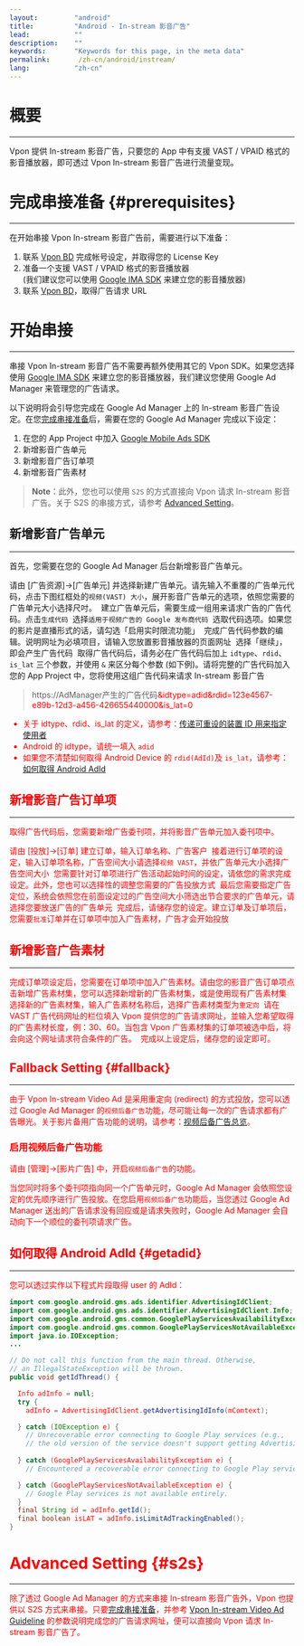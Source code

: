 ```yaml
---
layout:         "android"
title:          "Android - In-stream 影音广告"
lead:           ""
description:    ""
keywords:       "Keywords for this page, in the meta data"
permalink:       /zh-cn/android/instream/
lang:           "zh-cn"
---
```

# 概要
---
Vpon 提供 In-stream 影音广告，只要您的 App 中有支援 VAST / VPAID 格式的影音播放器，即可透过 Vpon In-stream 影音广告进行流量变现。

# 完成串接准备 {#prerequisites}
---
在开始串接 Vpon In-stream 影音广告前，需要进行以下准备：

1. 联系 [Vpon BD] 完成帐号设定，并取得您的 License Key
2. 准备一个支援 VAST / VPAID 格式的影音播放器 <br> 
   (我们建议您可以使用 [Google IMA SDK] 来建立您的影音播放器)
3. 联系 [Vpon BD]，取得广告请求 URL

# 开始串接
---
串接 Vpon In-stream 影音广告不需要再额外使用其它的 Vpon SDK。如果您选择使用 [Google IMA SDK] 来建立您的影音播放器，我们建议您使用 Google Ad Manager 来管理您的广告请求。

以下说明将会引导您完成在 Google Ad Manager 上的 In-stream 影音广告设定。在您[完成串接准备]后，需要在您的 Google Ad Manager 完成以下设定：

1. 在您的 App Project 中加入 [Google Mobile Ads SDK]
2. 新增影音广告单元
3. 新增影音广告订单项
4. 新增影音广告素材

> **Note**：此外，您也可以使用 `S2S` 的方式直接向 Vpon 请求 In-stream 影音广告。关于 S2S 的串接方式，请参考 [Advanced Setting]。

## 新增影音广告单元
---
首先，您需要在您的 Google Ad Manager 后台新增影音广告单元。

请由 [广告资源]→[广告单元] 并选择新建广告单元。请先输入不重覆的广告单元代码，点击下图红框处的`视频(VAST) 大小`，展开影音广告单元的选项，依照您需要的广告单元大小选择尺吋。
<img src="{{site.imgurl}}/instream_29.png" alt="" class="width-600"/>
建立广告单元后，需要生成一组用来请求广告的广告代码。点击`生成代码`
<img src="{{site.imgurl}}/instream_30.png" alt="" class="width-600"/>
选择`适用于视频广告的 Google 发布商代码`
<img src="{{site.imgurl}}/instream_31.png" alt="" class="width-600"/>
选取代码选项。如果您的影片是直播形式的话，请勾选「启用实时限流功能」
<img src="{{site.imgurl}}/instream_32.png" alt="" class="width-600"/>
完成广告代码参数的编辑。说明网址为必填项目，请输入您放置影音播放器的页面网址
<img src="{{site.imgurl}}/instream_33.png" alt="" class="width-600"/>
选择「继续」，即会产生广告代码
<img src="{{site.imgurl}}/instream_06.png" alt="" class="width-600"/>
取得广告代码后，请务必在广告代码后加上 `idtype`、`rdid`、`is_lat` 三个参数，并使用 `&` 来区分每个参数 (如下例)。请将完整的广告代码加入您的 App Project 中，您将使用这组广告代码来请求 In-stream 影音广告

> https://AdManager产生的广告代码<font color="red">&idtype=adid&rdid=123e4567-e89b-12d3-a456-426655440000&is_lat=0

* 关于 idtype、rdid、is_lat 的定义，请参考：[传递可重设的装置 ID 用来指定使用者]
* Android 的 idtype，请统一填入 `adid`
* 如果您不清楚如何取得 Android Device 的 `rdid(AdId)`及 `is_lat`，请参考：[如何取得 Android AdId]


## 新增影音广告订单项
---
取得广告代码后，您需要新增广告委刊项，并将影音广告单元加入委刊项中。

请由 [投放]→[订单] 建立订单，输入订单名称、广告客户
<img src="{{site.imgurl}}/instream_35.png" alt="" class="width-600"/>
接着进行订单项的设定，输入订单项名称，广告空间大小请选择`视频 VAST`，并依广告单元大小选择广告空间大小
<img src="{{site.imgurl}}/instream_36.png" alt="" class="width-600"/>
您需要针对订单项进行广告活动起始时间的设定，请依您的需求完成设定。此外，您也可以选择性的调整您需要的广告投放方式
<img src="{{site.imgurl}}/instream_37.png" alt="" class="width-600"/>
最后您需要指定广告定位，系统会依照您在前面设定过的广告空间大小筛选出节合要求的广告单元，请选择您要放送广告的广告单元
<img src="{{site.imgurl}}/instream_38.png" alt="" class="width-600"/>
完成后，请储存您的设定。建立订单及订单项后，您需要`批准`订单并在订单项中加入广告素材，广告才会开始投放
<img src="{{site.imgurl}}/instream_39.png" alt="" class="width-600"/>

## 新增影音广告素材
---
完成订单项设定后，您需要在订单项中加入广告素材。请由您的影音广告订单项点击新增广告素材集，您可以选择新增新的广告素材集，或是使用现有广告素材集
<img src="{{site.imgurl}}/instream_40.png" alt="" class="width-600"/>
选择新的广告素材集，输入广告素材名称后，选择广告素材类型为`重定向`
<img src="{{site.imgurl}}/instream_41.png" alt="" class="width-600"/>
请在 VAST 广告代码网址的栏位填入 Vpon 提供您的广告请求网址，並输入您希望取得的广告素材长度，例：30、60。当包含 Vpon 广告素材集的订单项被选中后，将会向这个网址请求符合条件的广告。
<img src="{{site.imgurl}}/instream_42.png" alt="" class="width-600"/>
完成以上设定后，储存您的设定即可。

## Fallback Setting {#fallback}
---
由于 Vpon In-stream Video Ad 是采用重定向 (redirect) 的方式投放，您可以透过 Google Ad Manager 的`视频后备广告`功能，尽可能让每一次的广告请求都有广告曝光。关于影片备用广告功能的说明，请参考：[视频后备广告总览]。

### 启用视频后备广告功能
请由 [管理]→[影片广告] 中，开启`视频后备广告`的功能。
<img src="{{site.imgurl}}/instream_fallback_02.png" alt="" class="width-600"/>

当您同时将多个委刊项指向同一个广告单元时，Google Ad Manager 会依照您设定的优先顺序进行广告投放。在您启用`视频后备广告`功能后，当您透过 Google Ad Manager 送出的广告请求没有回应或是请求失败时，Google Ad Manager 会自动向下一个顺位的委刊项请求广告。


## 如何取得 Android AdId {#getadid}
---
您可以透过实作以下程式片段取得 user 的 AdId：

```java
import com.google.android.gms.ads.identifier.AdvertisingIdClient;
import com.google.android.gms.ads.identifier.AdvertisingIdClient.Info;
import com.google.android.gms.common.GooglePlayServicesAvailabilityException;
import com.google.android.gms.common.GooglePlayServicesNotAvailableException;
import java.io.IOException;
...

// Do not call this function from the main thread. Otherwise, 
// an IllegalStateException will be thrown.
public void getIdThread() {

  Info adInfo = null;
  try {
    adInfo = AdvertisingIdClient.getAdvertisingIdInfo(mContext);

  } catch (IOException e) {
    // Unrecoverable error connecting to Google Play services (e.g.,
    // the old version of the service doesn't support getting AdvertisingId).
 
  } catch (GooglePlayServicesAvailabilityException e) {
    // Encountered a recoverable error connecting to Google Play services. 

  } catch (GooglePlayServicesNotAvailableException e) {
    // Google Play services is not available entirely.
  }
  final String id = adInfo.getId();
  final boolean isLAT = adInfo.isLimitAdTrackingEnabled();
}

```

# Advanced Setting {#s2s}
---
除了透过 Google Ad Manager 的方式来串接 In-stream 影音广告外，Vpon 也提供以 S2S 方式来串接。只要[完成串接准备]，并参考 [Vpon In-stream Video Ad Guideline] 的参数说明完成您的广告请求网址，便可以直接向 Vpon 请求 In-stream 影音广告了。



[Vpon BD]: mailto:bd@vpon.com
[Google IMA SDK]: https://developers.google.com/interactive-media-ads/docs/sdks/android/
[Google Mobile Ads SDK]: https://developers.google.com/mobile-ads-sdk/docs/dfp/android/sdk
[完成串接准备]: {{site.baseurl}}/zh-cn/android/instream/#prerequisites
[Advanced Setting]: {{site.baseurl}}/zh-cn/android/instream/#s2s
[Vpon In-stream Video Ad Guideline]: {{site.dnldurl}}/Vpon_In_stream_Video_Ad_Guideline.pdf
[传递可重设的装置 ID 用来指定使用者]: https://support.google.com/admanager/answer/6238701
[如何取得 Android AdId]: {{site.baseurl}}/zh-cn/android/instream/#getadid
[视频后备广告总览]: https://support.google.com/admanager/answer/3007370?hl=zh-Hans